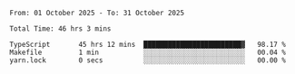 <!--START_SECTION:waka-->

```abap
From: 01 October 2025 - To: 31 October 2025

Total Time: 46 hrs 3 mins

TypeScript       45 hrs 12 mins  ████████████████████████▓   98.17 %
Makefile         1 min           ░░░░░░░░░░░░░░░░░░░░░░░░░   00.04 %
yarn.lock        0 secs          ░░░░░░░░░░░░░░░░░░░░░░░░░   00.00 %
```

<!--END_SECTION:waka-->
